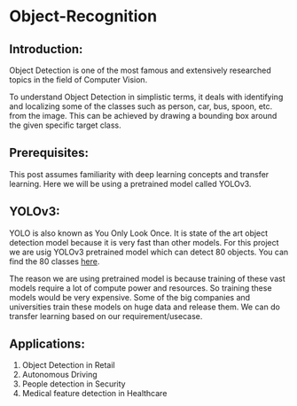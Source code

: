 # Object-Recognition

## Introduction:
Object Detection is one of the most famous and extensively researched topics in the field of Computer Vision.

To understand Object Detection in simplistic terms, it deals with identifying and localizing some of the classes such as person, car, bus, spoon, etc. from the image. This can be achieved by drawing a bounding box around the given specific target class.

## Prerequisites:
This post assumes familiarity with deep learning concepts and transfer learning. Here we will be using a pretrained model called YOLOv3. 
## YOLOv3:
YOLO is also known as You Only Look Once. It is state of the art object detection model because it is very fast than other models. For this  project we are usig YOLOv3 pretrained model which can detect 80 objects. You can find the 80 classes <a href="https://github.com/pjreddie/darknet/blob/master/data/coco.names" target="_blank">here</a>. 

The reason we are using pretrained model is because training of these vast models require a lot of compute power and resources. So training these models would be very expensive. Some of the big companies and universities train these models on huge data and release them. We can do transfer learning based on our requirement/usecase.

## Applications:
1) Object Detection in Retail
2) Autonomous Driving
3) People detection in Security
4) Medical feature detection in Healthcare


